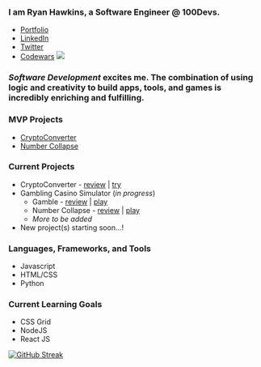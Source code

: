 ### I am Ryan Hawkins, a **Software Engineer** @ 100Devs. 

- [Portfolio](https://www.ryankhawkins.dev)
- [LinkedIn](https://www.linkedin.com/in/ryankhawkins/)
- [Twitter](https://twitter.com/f5devlife)  
- [Codewars](https://www.codewars.com/users/RyanKHawkins)  ![](https://www.codewars.com/users/RyanKHawkins/badges/small)


### _Software Development_ excites me. The combination of using logic and creativity to build apps, tools, and games is incredibly enriching and fulfilling.


### MVP Projects
- [CryptoConverter](https://github.com/RyanKHawkins/JS-CryptoConverter)
- [Number Collapse](https://github.com/RyanKHawkins/Hi-Low-Number-Collapse)



### Current Projects

- CryptoConverter - [review](https://github.com/RyanKHawkins/JS-CryptoConverter) | [try](https://f5devlife.github.io/JS-CryptoConverter)
- Gambling Casino Simulator (_in progress_)
    - Gamble - [review](https://github.com/RyanKHawkins/Gamble) | [play](https://f5devlife.github.io/Gamble/)
    - Number Collapse - [review](https://github.com/RyanKHawkins/Hi-Low-Number-Collapse) | [play](https://f5devlife.github.io/Hi-Low-Number-Collapse/)
    - _More to be added_
- New project(s) starting soon...!


### Languages, Frameworks, and Tools
- Javascript
- HTML/CSS
- Python


### Current Learning Goals
- CSS Grid 
- NodeJS
- React JS


[![GitHub Streak](https://github-readme-streak-stats.herokuapp.com/?user=RyanKHawkins&theme=dark)](https://git.io/streak-stats)
